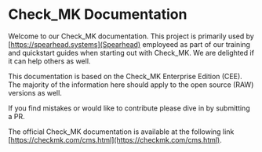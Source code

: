# Check_MK Documentation
Welcome to our Check_MK documentation. This project is primarily used by 
[https://spearhead.systems](Spearhead) employeed as part of our training
and quickstart guides when starting out with Check_MK. 
We are delighted if it can help others as well.

This documentation is based on the Check_MK 
Enterprise Edition (CEE). The majority of the information here should apply
to the open source (RAW) versions as well.

If you find mistakes or would like to contribute please dive in by submitting
 a PR.

The official Check_MK documentation is available at the following link
 [https://checkmk.com/cms.html](https://checkmk.com/cms.html).
